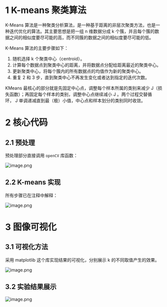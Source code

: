 # 1 K-means 聚类算法
K-Means 算法是一种聚类分析算法，是一种基于距离的非层次聚类方法，也是一种迭代优化的算法。其主要思想是把一组 n 维数据分成 k 个簇，并且每个簇的数据之间的相似度要尽可能的高，而不同簇的数据之间的相似度要尽可能的低。

K-Means 算法的主要步骤如下：
1. 随机选择 k 个聚类中心（centroid）。
2. 计算每个数据点到聚类中心的距离，并将数据点分配给距离最近的聚类中心。
3. 更新聚类中心，将每个簇内的所有数据点的均值作为新的聚类中心。
4. 重复 2 和 3 步，直到聚类中心不再发生变化或者达到指定的迭代次数。

KMeans 最核心的部分就是先固定中心点，调整每个样本所属的类别来减少 J（损失函数）；再固定每个样本的类别，调整中心点继续减小 J 。两个过程交替循环， J 单调递减直到最（极）小值，中心点和样本划分的类别同时收敛。

# 2 核心代码
## 2.1 预处理
预处理部分直接调用 `openCV` 库函数：

![image.png](https://s2.loli.net/2023/03/06/6VAX4kBTaZJQoeu.png)

## 2.2 K-means 实现
所有步骤已在注释中解释：

![image.png](https://s2.loli.net/2023/03/06/GBiQheLj9EAxYsJ.png)


# 3 图像可视化
## 3.1 可视化方法
采用 matplotlib 这个库实现结果的可视化，分别展示 k 的不同取值产生的效果。

![image.png](https://s2.loli.net/2023/03/02/KXwf7FYhULx86bl.png)

## 3.2 实验结果展示

![image.png](https://s2.loli.net/2023/03/02/PDupVaglYfT2EFe.png)

